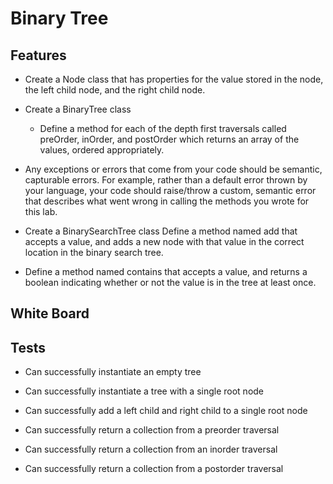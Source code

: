 # Binary Tree

## Features

- Create a Node class that has properties for the value stored in the node, the left child node, and the right child node.

- Create a BinaryTree class

    - Define a method for each of the depth first traversals called preOrder, inOrder, and postOrder which returns an array of the values, ordered appropriately.
- Any exceptions or errors that come from your code should be semantic, capturable errors. For example, rather than a default error thrown by your language, your code should raise/throw a custom, semantic error that describes what went wrong in calling the methods you wrote for this lab.

- Create a BinarySearchTree class Define a method named add that accepts a value, and adds a new node with that value in the correct location in the binary search tree.

- Define a method named contains that accepts a value, and returns a boolean indicating whether or not the value is in the tree at least once.

## White Board



## Tests

- Can successfully instantiate an empty tree

- Can successfully instantiate a tree with a single root node

- Can successfully add a left child and right child to a single root node

- Can successfully return a collection from a preorder traversal

- Can successfully return a collection from an inorder traversal

- Can successfully return a collection from a postorder traversal